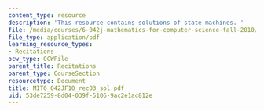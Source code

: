 ```yaml
---
content_type: resource
description: 'This resource contains solutions of state machines. '
file: /media/courses/6-042j-mathematics-for-computer-science-fall-2010/53de72598d04039f51069ac2e1ac812e_MIT6_042JF10_rec03_sol.pdf
file_type: application/pdf
learning_resource_types:
- Recitations
ocw_type: OCWFile
parent_title: Recitations
parent_type: CourseSection
resourcetype: Document
title: MIT6_042JF10_rec03_sol.pdf
uid: 53de7259-8d04-039f-5106-9ac2e1ac812e
---
```

